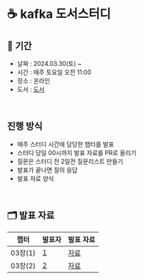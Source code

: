 # ☕️ kafka 도서스터디

## 📅 기간
- 날짜 : 2024.03.30(토) ~ 
- 시간 : 매주 토요일 오전 11:00 
- 장소 : 온라인 
- 도서 : <a href ="https://github.com/onlybooks/kafka2">도서</a>
<br>

## 진행 방식

- 매주 스터디 시간에 담당한 챕터를 발표
- 스터디 당일 00시까지 발표 자료를 PR로 올리기
- 질문은 스터디 전 2일전 질문리스트 만들기 
- 발표가 끝나면 질의 응답
- 발표 자료 양식

<br>

## 🗂️ 발표 자료

| 챕터     | 발표자                                                                       | 발표 자료 |
|--------|---------------------------------------------------------------------------|-------|
| 03장(1) | [1](https://github.com/jaero0725) | [자료](https://github.com/)
| 03장(2) | [2](https://github.com/jaero0725) | [자료](https://github.com/)

